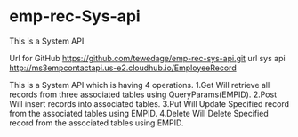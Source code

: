 # emp-rec-Sys-api

This is a System API

Url for GitHub   	  https://github.com/tewedage/emp-rec-sys-api.git
url sys api           http://ms3empcontactapi.us-e2.cloudhub.io/EmployeeRecord

This is a System API which is having 4 operations.
1.Get 
Will retrieve all records from three associated tables using QueryParams(EMPID).
2.Post
Will insert records into associated tables.
3.Put
Will Update Specified record from the associated tables using EMPID.
4.Delete
Will Delete Specified record from the associated tables using EMPID.



